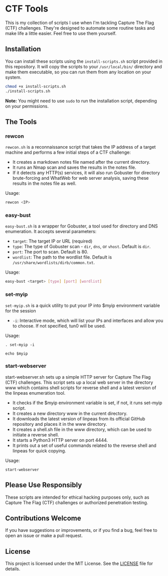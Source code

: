 
# CTF Tools

This is my collection of scripts I use when I'm tackling Capture The Flag (CTF) challenges. They're designed to automate some routine tasks and make life a little easier. Feel free to use them yourself.

## Installation

You can install these scripts using the `install-scripts.sh` script provided in this repository. It will copy the scripts to your `/usr/local/bin/` directory and make them executable, so you can run them from any location on your system.

```bash
chmod +x install-scripts.sh
./install-scripts.sh
```

**Note:** You might need to use `sudo` to run the installation script, depending on your permissions.

## The Tools

### rewcon

`rewcon.sh` is a reconnaissance script that takes the IP address of a target machine and performs a few initial steps of a CTF challenge:

- It creates a markdown notes file named after the current directory.
- It runs an Nmap scan and saves the results in the notes file.
- If it detects any HTTP(s) services, it will also run Gobuster for directory brute-forcing and WhatWeb for web server analysis, saving these results in the notes file as well.

Usage: 
```bash
rewcon <IP>
```

### easy-bust

`easy-bust.sh` is a wrapper for Gobuster, a tool used for directory and DNS enumeration. It accepts several parameters:

- `target`: The target IP or URL (required)
- `type`: The type of Gobuster scan - `dir`, `dns`, or `vhost`. Default is `dir`.
- `port`: The port to scan. Default is 80.
- `wordlist`: The path to the wordlist file. Default is `/usr/share/wordlists/dirb/common.txt`.

Usage: 
```bash
easy-bust <target> [type] [port] [wordlist]
```

### set-myip
`set-myip.sh` is a quick utility to put your IP into $myip environment variable for the session

- `-i`: Interactive mode, which will list your IPs and interfaces and allow you to choose. If not specified, tun0 will be used.

Usage:
```
. set-myip -i

echo $myip
```

### start-webserver
start-webserver.sh sets up a simple HTTP server for Capture The Flag (CTF) challenges. This script sets up a local web server in the directory www which contains shell scripts for reverse shell and a latest version of the linpeas enumeration tool.

- It checks if the $myip environment variable is set, if not, it runs set-myip script.
- It creates a new directory www in the current directory.
- It downloads the latest version of linpeas from its official GitHub repository and places it in the www directory.
- It creates a shell.sh file in the www directory, which can be used to initiate a reverse shell.
- It starts a Python3 HTTP server on port 4444.
- It prints out a set of useful commands related to the reverse shell and linpeas for quick copying.

Usage:

```
start-webserver
```

## Please Use Responsibly

These scripts are intended for ethical hacking purposes only, such as Capture The Flag (CTF) challenges or authorized penetration testing.

## Contributions Welcome

If you have suggestions or improvements, or if you find a bug, feel free to open an issue or make a pull request.

## License

This project is licensed under the MIT License. See the [LICENSE](LICENSE.md) file for details.

